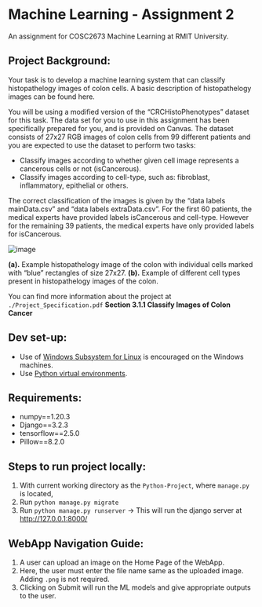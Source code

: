 # Machine Learning - Assignment 2

An assignment for COSC2673 Machine Learning at RMIT University.

## Project Background:

Your task is to develop a machine learning system that can classify histopathelogy images of colon cells. A basic description of histopathelogy images can be found here.

You will be using a modified version of the “CRCHistoPhenotypes” dataset for this task. The data set for you to use in this assignment has been specifically prepared for you, and is provided on Canvas. The dataset consists of 27x27 RGB images of colon cells from 99 different patients and you are expected to use the dataset to perform two tasks:

- Classify images according to whether given cell image represents a cancerous cells or not (isCancerous).
- Classify images according to cell-type, such as: fibroblast, inflammatory, epithelial or others.

The correct classification of the images is given by the “data labels mainData.csv” and “data labels extraData.csv”. For the first 60 patients, the medical experts have provided labels isCancerous and cell-type. However for the remaining 39 patients, the medical experts have only provided labels for isCancerous.

![image](https://user-images.githubusercontent.com/30822450/120934592-3e2f7a80-c742-11eb-9c42-889829c29425.png)

**(a).** Example histopathelogy image of the colon with individual cells marked with “blue” rectangles of size 27x27.
**(b).** Example of different cell types present in histopathelogy images of the colon.

You can find more information about the project at `./Project_Specification.pdf` **Section 3.1.1 Classify Images of Colon Cancer**

## Dev set-up:

- Use of [Windows Subsystem for Linux](https://docs.microsoft.com/en-us/windows/wsl/install-win10) is encouraged on the Windows machines.
- Use [Python virtual environments](https://www.web-devil.com/2019/05/python-django-development-on-windows-with-wsl/).

## Requirements:

- numpy==1.20.3
- Django==3.2.3
- tensorflow==2.5.0
- Pillow==8.2.0

## Steps to run project locally:

1. With current working directory as the `Python-Project`, where `manage.py` is located,
2. Run `python manage.py migrate`
3. Run `python manage.py runserver` -> This will run the django server at http://127.0.0.1:8000/

## WebApp Navigation Guide:

1. A user can upload an image on the Home Page of the WebApp.
2. Here, the user must enter the file name same as the uploaded image. Adding `.png` is not required.
3. Clicking on Submit will run the ML models and give appropriate outputs to the user.
